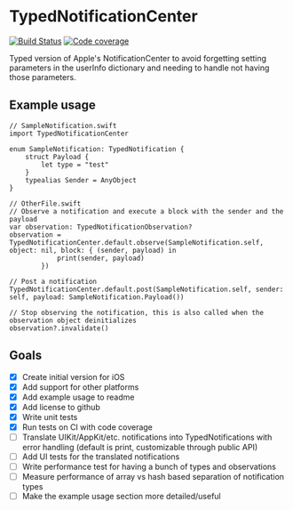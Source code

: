 # TypedNotificationCenter

[![Build Status](https://travis-ci.org/Cyberbeni/TypedNotificationCenter.svg?branch=master)](https://travis-ci.org/Cyberbeni/TypedNotificationCenter) [![Code coverage](https://codecov.io/github/Cyberbeni/TypedNotificationCenter/coverage.svg?branch=master)](https://codecov.io/github/Cyberbeni/TypedNotificationCenter?branch=master)

Typed version of Apple's NotificationCenter to avoid forgetting setting parameters in the userInfo dictionary and needing to handle not having those parameters.

## Example usage

```
// SampleNotification.swift
import TypedNotificationCenter

enum SampleNotification: TypedNotification {
    struct Payload {
        let type = "test"
    }
    typealias Sender = AnyObject
}
```

```
// OtherFile.swift
// Observe a notification and execute a block with the sender and the payload
var observation: TypedNotificationObservation?
observation = TypedNotificationCenter.default.observe(SampleNotification.self, object: nil, block: { (sender, payload) in
            print(sender, payload)
        })

// Post a notification
TypedNotificationCenter.default.post(SampleNotification.self, sender: self, payload: SampleNotification.Payload())

// Stop observing the notification, this is also called when the observation object deinitializes
observation?.invalidate()
```

## Goals
- [x] Create initial version for iOS
- [x] Add support for other platforms
- [x] Add example usage to readme
- [x] Add license to github
- [x] Write unit tests
- [x] Run tests on CI with code coverage
- [ ] Translate UIKit/AppKit/etc. notifications into TypedNotifications with error handling (default is print, customizable through public API)
- [ ] Add UI tests for the translated notifications
- [ ] Write performance test for having a bunch of types and observations
- [ ] Measure performance of array vs hash based separation of notification types
- [ ] Make the example usage section more detailed/useful
